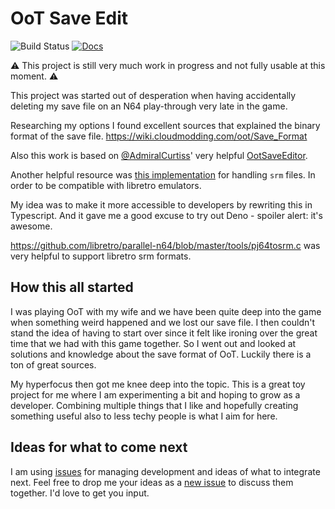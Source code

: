 # OoT Save Edit

![Build Status](https://github.com/calmez/oot-save-edit/actions/workflows/main.yml/badge.svg)
[![Docs](https://github.com/calmez/oot-save-edit/actions/workflows/pages/pages-build-deployment/badge.svg?branch=gh-pages)](https://calmez.github.io/oot-save-edit)

⚠️ This project is still very much work in progress and not fully usable at this
moment. ⚠️

This project was started out of desperation when having accidentally deleting my
save file on an N64 play-through very late in the game.

Researching my options I found excellent sources that explained the binary
format of the save file. <https://wiki.cloudmodding.com/oot/Save_Format>

Also this work is based on [@AdmiralCurtiss](https://github.com/AdmiralCurtiss)'
very helpful [OotSaveEditor](https://github.com/AdmiralCurtiss/OoTSaveEditor).

Another helpful resource was
[this implementation](https://github.com/libretro/parallel-n64/blob/master/tools/pj64tosrm.c)
for handling `srm` files. In order to be compatible with libretro emulators.

My idea was to make it more accessible to developers by rewriting this in
Typescript. And it gave me a good excuse to try out Deno - spoiler alert: it's
awesome.

<https://github.com/libretro/parallel-n64/blob/master/tools/pj64tosrm.c> was very helpful to support libretro srm formats.

## How this all started

I was playing OoT with my wife and we have been quite deep into the game when
something weird happened and we lost our save file. I then couldn't stand the
idea of having to start over since it felt like ironing over the great time that
we had with this game together. So I went out and looked at solutions and
knowledge about the save format of OoT. Luckily there is a ton of great sources.

My hyperfocus then got me knee deep into the topic. This is a great toy project
for me where I am experimenting a bit and hoping to grow as a developer.
Combining multiple things that I like and hopefully creating something useful
also to less techy people is what I aim for here.

## Ideas for what to come next

I am using [issues](https://github.com/calmez/oot-save-edit/issues) for managing
development and ideas of what to integrate next. Feel free to drop me your ideas
as a [new issue](https://github.com/calmez/oot-save-edit/issues/new) to discuss
them together. I'd love to get you input.
